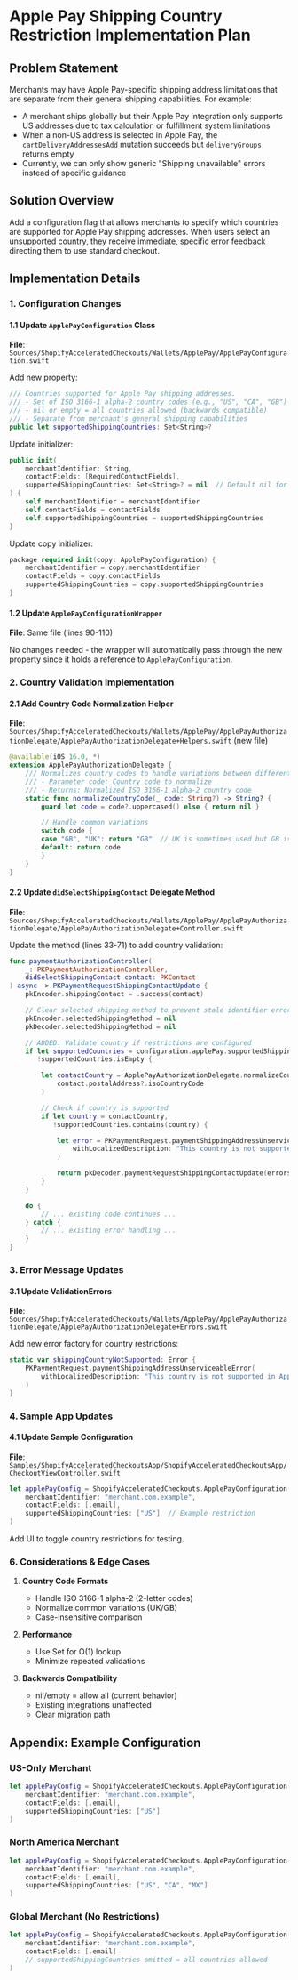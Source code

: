 # Apple Pay Shipping Country Restriction Implementation Plan

## Problem Statement

Merchants may have Apple Pay-specific shipping address limitations that are separate from their general shipping capabilities. For example:

- A merchant ships globally but their Apple Pay integration only supports US addresses due to tax calculation or fulfillment system limitations
- When a non-US address is selected in Apple Pay, the `cartDeliveryAddressesAdd` mutation succeeds but `deliveryGroups` returns empty
- Currently, we can only show generic "Shipping unavailable" errors instead of specific guidance

## Solution Overview

Add a configuration flag that allows merchants to specify which countries are supported for Apple Pay shipping addresses. When users select an unsupported country, they receive immediate, specific error feedback directing them to use standard checkout.

## Implementation Details

### 1. Configuration Changes

#### 1.1 Update `ApplePayConfiguration` Class

**File**: `Sources/ShopifyAcceleratedCheckouts/Wallets/ApplePay/ApplePayConfiguration.swift`

Add new property:

```swift
/// Countries supported for Apple Pay shipping addresses.
/// - Set of ISO 3166-1 alpha-2 country codes (e.g., "US", "CA", "GB")
/// - nil or empty = all countries allowed (backwards compatible)
/// - Separate from merchant's general shipping capabilities
public let supportedShippingCountries: Set<String>?
```

Update initializer:

```swift
public init(
    merchantIdentifier: String,
    contactFields: [RequiredContactFields],
    supportedShippingCountries: Set<String>? = nil  // Default nil for backwards compatibility
) {
    self.merchantIdentifier = merchantIdentifier
    self.contactFields = contactFields
    self.supportedShippingCountries = supportedShippingCountries
}
```

Update copy initializer:

```swift
package required init(copy: ApplePayConfiguration) {
    merchantIdentifier = copy.merchantIdentifier
    contactFields = copy.contactFields
    supportedShippingCountries = copy.supportedShippingCountries
}
```

#### 1.2 Update `ApplePayConfigurationWrapper`

**File**: Same file (lines 90-110)

No changes needed - the wrapper will automatically pass through the new property since it holds a reference to `ApplePayConfiguration`.

### 2. Country Validation Implementation

#### 2.1 Add Country Code Normalization Helper

**File**: `Sources/ShopifyAcceleratedCheckouts/Wallets/ApplePay/ApplePayAuthorizationDelegate/ApplePayAuthorizationDelegate+Helpers.swift` (new file)

```swift
@available(iOS 16.0, *)
extension ApplePayAuthorizationDelegate {
    /// Normalizes country codes to handle variations between different systems
    /// - Parameter code: Country code to normalize
    /// - Returns: Normalized ISO 3166-1 alpha-2 country code
    static func normalizeCountryCode(_ code: String?) -> String? {
        guard let code = code?.uppercased() else { return nil }

        // Handle common variations
        switch code {
        case "GB", "UK": return "GB"  // UK is sometimes used but GB is ISO standard
        default: return code
        }
    }
}
```

#### 2.2 Update `didSelectShippingContact` Delegate Method

**File**: `Sources/ShopifyAcceleratedCheckouts/Wallets/ApplePay/ApplePayAuthorizationDelegate/ApplePayAuthorizationDelegate+Controller.swift`

Update the method (lines 33-71) to add country validation:

```swift
func paymentAuthorizationController(
    _: PKPaymentAuthorizationController,
    didSelectShippingContact contact: PKContact
) async -> PKPaymentRequestShippingContactUpdate {
    pkEncoder.shippingContact = .success(contact)

    // Clear selected shipping method to prevent stale identifier errors
    pkEncoder.selectedShippingMethod = nil
    pkDecoder.selectedShippingMethod = nil

    // ADDED: Validate country if restrictions are configured
    if let supportedCountries = configuration.applePay.supportedShippingCountries,
       !supportedCountries.isEmpty {

        let contactCountry = ApplePayAuthorizationDelegate.normalizeCountryCode(
            contact.postalAddress?.isoCountryCode
        )

        // Check if country is supported
        if let country = contactCountry,
           !supportedCountries.contains(country) {

            let error = PKPaymentRequest.paymentShippingAddressUnserviceableError(
                withLocalizedDescription: "This country is not supported in Apple Pay. Please use checkout instead."
            )

            return pkDecoder.paymentRequestShippingContactUpdate(errors: [error])
        }
    }

    do {
        // ... existing code continues ...
    } catch {
        // ... existing error handling ...
    }
}
```

### 3. Error Message Updates

#### 3.1 Update ValidationErrors

**File**: `Sources/ShopifyAcceleratedCheckouts/Wallets/ApplePay/ApplePayAuthorizationDelegate/ApplePayAuthorizationDelegate+Errors.swift`

Add new error factory for country restrictions:

```swift
static var shippingCountryNotSupported: Error {
    PKPaymentRequest.paymentShippingAddressUnserviceableError(
        withLocalizedDescription: "This country is not supported in Apple Pay. Please use checkout instead."
    )
}
```

### 4. Sample App Updates

#### 4.1 Update Sample Configuration

**File**: `Samples/ShopifyAcceleratedCheckoutsApp/ShopifyAcceleratedCheckoutsApp/CheckoutViewController.swift`

```swift
let applePayConfig = ShopifyAcceleratedCheckouts.ApplePayConfiguration(
    merchantIdentifier: "merchant.com.example",
    contactFields: [.email],
    supportedShippingCountries: ["US"]  // Example restriction
)
```

Add UI to toggle country restrictions for testing.

### 6. Considerations & Edge Cases

1. **Country Code Formats**

   - Handle ISO 3166-1 alpha-2 (2-letter codes)
   - Normalize common variations (UK/GB)
   - Case-insensitive comparison

2. **Performance**

   - Use Set for O(1) lookup
   - Minimize repeated validations

3. **Backwards Compatibility**

   - nil/empty = allow all (current behavior)
   - Existing integrations unaffected
   - Clear migration path

## Appendix: Example Configuration

### US-Only Merchant

```swift
let applePayConfig = ShopifyAcceleratedCheckouts.ApplePayConfiguration(
    merchantIdentifier: "merchant.com.example",
    contactFields: [.email],
    supportedShippingCountries: ["US"]
)
```

### North America Merchant

```swift
let applePayConfig = ShopifyAcceleratedCheckouts.ApplePayConfiguration(
    merchantIdentifier: "merchant.com.example",
    contactFields: [.email],
    supportedShippingCountries: ["US", "CA", "MX"]
)
```

### Global Merchant (No Restrictions)

```swift
let applePayConfig = ShopifyAcceleratedCheckouts.ApplePayConfiguration(
    merchantIdentifier: "merchant.com.example",
    contactFields: [.email]
    // supportedShippingCountries omitted = all countries allowed
)
```
